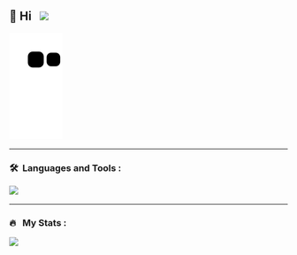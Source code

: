 ## 👋 Hi &nbsp;&nbsp;![](https://komarev.com/ghpvc/?username=MohammadShabib&label=PROFILE+VIEWS&color=green)

![Snake animation](https://github.com/MohammadShabib/MohammadShabib/blob/output/github-contribution-grid-snake.svg)
  
---

### 🛠 &nbsp;Languages and Tools :

<p align="left">
  <img src="https://skillicons.dev/icons?i=java,spring,js,nodejs,express,react,html,css,mongodb,mysql,c,cpp,py,docker,git,ps&perline=5" />
</p>

---

### 🔥 &nbsp; My Stats :
<p align="left">
  <img src="https://github-readme-stats.vercel.app/api/top-langs/?username=MohammadShabib&hide=Jupyter%20Notebook,Yacc&langs_count=6&layout=compact&theme=radical" />
</p>
